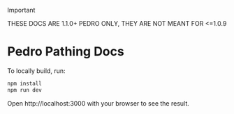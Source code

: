 > [!IMPORTANT]
> THESE DOCS ARE 1.1.0+ PEDRO ONLY, THEY ARE NOT MEANT FOR <=1.0.9

# Pedro Pathing Docs

To locally build, run:

```bash 
npm install
npm run dev
```

Open http://localhost:3000 with your browser to see the result. 
